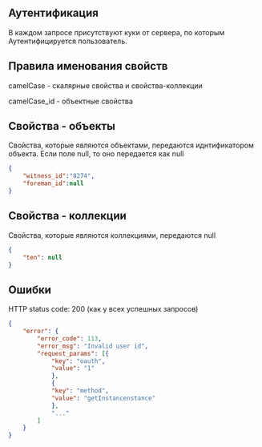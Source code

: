 ## Аутентификация
В каждом запросе присутствуют куки от сервера, по которым Аутентифицируется пользователь.

## Правила именования свойств
camelCase - скалярные свойства и свойства-коллекции

camelCase_id - объектные свойства

## Свойства - объекты
Свойства, которые являются объектами, передаются иднтификатором объекта. Если поле null, то оно передается как null
```json
{
    "witness_id":"8274",
    "foreman_id":null
}
```
  
## Свойства - коллекции
Свойства, которые являются коллекциями, передаются null
```json
{
    "ten": null
}
```  

## Ошибки
HTTP status code: 200 (как у всех успешных запросов)
```json
{
    "error": {
        "error_code": 113,
        "error_msg": "Invalid user id",
        "request_params": [{
            "key": "oauth",
            "value": "1"
            }, 
            {
            "key": "method",
            "value": "getInstancenstance"
            },
            "..."
        ]
    }
}
```
